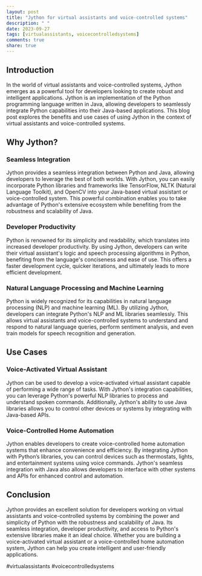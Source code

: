 ```yaml
---
layout: post
title: "Jython for virtual assistants and voice-controlled systems"
description: " "
date: 2023-09-27
tags: [virtualassistants, voicecontrolledsystems]
comments: true
share: true
---
```


## Introduction

In the world of virtual assistants and voice-controlled systems, Jython emerges as a powerful tool for developers looking to create robust and intelligent applications. Jython is an implementation of the Python programming language written in Java, allowing developers to seamlessly integrate Python capabilities into their Java-based applications. This blog post explores the benefits and use cases of using Jython in the context of virtual assistants and voice-controlled systems.

## Why Jython?

### Seamless Integration

Jython provides a seamless integration between Python and Java, allowing developers to leverage the best of both worlds. With Jython, you can easily incorporate Python libraries and frameworks like TensorFlow, NLTK (Natural Language Toolkit), and OpenCV into your Java-based virtual assistant or voice-controlled system. This powerful combination enables you to take advantage of Python's extensive ecosystem while benefiting from the robustness and scalability of Java.

### Developer Productivity

Python is renowned for its simplicity and readability, which translates into increased developer productivity. By using Jython, developers can write their virtual assistant's logic and speech processing algorithms in Python, benefiting from the language's conciseness and ease of use. This offers a faster development cycle, quicker iterations, and ultimately leads to more efficient development.

### Natural Language Processing and Machine Learning

Python is widely recognized for its capabilities in natural language processing (NLP) and machine learning (ML). By utilizing Jython, developers can integrate Python's NLP and ML libraries seamlessly. This allows virtual assistants and voice-controlled systems to understand and respond to natural language queries, perform sentiment analysis, and even train models for speech recognition and generation.

## Use Cases

### Voice-Activated Virtual Assistant

Jython can be used to develop a voice-activated virtual assistant capable of performing a wide range of tasks. With Jython's integration capabilities, you can leverage Python's powerful NLP libraries to process and understand spoken commands. Additionally, Jython's ability to use Java libraries allows you to control other devices or systems by integrating with Java-based APIs.

### Voice-Controlled Home Automation

Jython enables developers to create voice-controlled home automation systems that enhance convenience and efficiency. By integrating Jython with Python’s libraries, you can control devices such as thermostats, lights, and entertainment systems using voice commands. Jython's seamless integration with Java also allows developers to interface with other systems and APIs for enhanced control and automation.

## Conclusion

Jython provides an excellent solution for developers working on virtual assistants and voice-controlled systems by combining the power and simplicity of Python with the robustness and scalability of Java. Its seamless integration, developer productivity, and access to Python's extensive libraries make it an ideal choice. Whether you are building a voice-activated virtual assistant or a voice-controlled home automation system, Jython can help you create intelligent and user-friendly applications.

#virtualassistants #voicecontrolledsystems